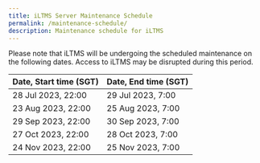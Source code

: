 ```yaml
---
title: iLTMS Server Maintenance Schedule
permalink: /maintenance-schedule/
description: Maintenance schedule for iLTMS
---
```

Please note that iLTMS will be undergoing the scheduled maintenance on the following dates. Access to iLTMS may be disrupted during this period. 



|Date, Start time (SGT)	|Date, End time (SGT)| 
| -------- | -------- |
| 28 Jul 2023, 22:00	| 29 Jul 2023, 7:00 |
| 23 Aug 2023, 22:00 |	25 Aug 2023, 7:00 |
| 29 Sep 2023, 22:00	| 30 Sep 2023, 7:00 |
| 27 Oct 2023, 22:00 |	28 Oct 2023, 7:00 |
| 24 Nov 2023, 22:00 |	25 Nov 2023, 7:00 |